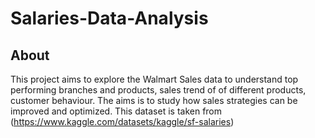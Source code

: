 # Salaries-Data-Analysis

## About

This project aims to explore the Walmart Sales data to understand top performing branches and products, sales trend of of different products, customer behaviour. The aims is to study how sales strategies can be improved and optimized. This dataset is taken from (https://www.kaggle.com/datasets/kaggle/sf-salaries)
